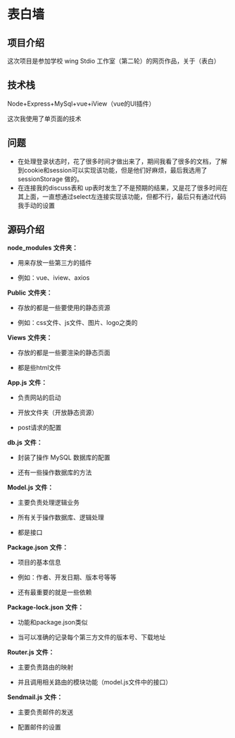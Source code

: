 # 表白墙

## 项目介绍

这次项目是参加学校 wing Stdio 工作室（第二轮）的网页作品，关于（表白）

## 技术栈

Node+Express+MySql+vue+iView（vue的UI插件）

这次我使用了单页面的技术

## 问题

- 在处理登录状态时，花了很多时间才做出来了，期间我看了很多的文档，了解到cookie和session可以实现该功能，但是他们好麻烦，最后我选用了sessionStorage 做的。
- 在连接我的discuss表和 up表时发生了不是预期的结果，又是花了很多时间在其上面，一直想通过select左连接实现该功能，但都不行，最后只有通过代码我手动的设置

## 源码介绍

**node_modules** **文件夹：**

- 用来存放一些第三方的插件

- 例如：vue、iview、axios

**Public** **文件夹：**

- 存放的都是一些要使用的静态资源

- 例如：css文件、js文件、图片、logo之类的

**Views** **文件夹：**

- 存放的都是一些要渲染的静态页面

- 都是些html文件

**App.js** **文件：**

- 负责网站的启动

- 开放文件夹（开放静态资源）

- post请求的配置

**db.js** **文件：**

- 封装了操作 MySQL 数据库的配置

- 还有一些操作数据库的方法

**Model.js** **文件：**

- 主要负责处理逻辑业务

- 所有关于操作数据库、逻辑处理

- 都是接口

**Package.json** **文件：**

- 项目的基本信息

- 例如：作者、开发日期、版本号等等

- 还有最重要的就是一些依赖

**Package-lock.json** **文件：**

- 功能和package.json类似

- 当可以准确的记录每个第三方文件的版本号、下载地址

**Router.js** **文件：**

- 主要负责路由的映射

- 并且调用相关路由的模块功能（model.js文件中的接口）

**Sendmail.js** **文件：**

- 主要负责邮件的发送

- 配置邮件的设置
